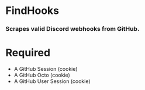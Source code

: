 # FindHooks
### Scrapes valid Discord webhooks from GitHub.

# Required
* A GitHub Session (cookie)
* A GitHub Octo (cookie)
* A GitHub User Session (cookie)
